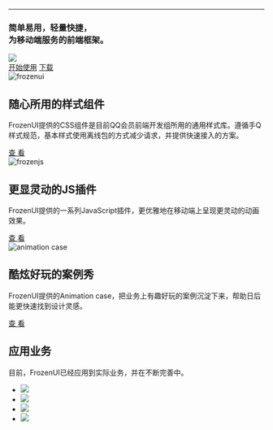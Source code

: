 
---

<link rel="stylesheet" type="text/css" href="/static/index.css">

<div class="fr-banner">
	<div class="fr-banner-content">
		<h3>简单易用，轻量快捷，<br/>为移动端服务的前端框架。</h3>
		<img src="static/phones.png" class="fr-banner-ph">
		<div class="fr-banner-btn">
		<a href="/start.html">开始使用</a>
		<a href="/frozenui.zip">下载</a>
		</div>
	</div>
</div>
<div class="fr-content">
	<div class="fr-item">
		<img src="static/ui.png" alt="frozenui">
		<div class="fr-item-info fr-frozenui">
			<h2>随心所用的样式组件</h2>
			<p>FrozenUI提供的CSS组件是目前QQ会员前端开发组所用的通用样式库。遵循手Q样式规范，基本样式使用离线包的方式减少请求，并提供快速接入的方案。</p>
			<a href="/frozenui">查 看</a> 
		</div>
	</div>
	<div class="fr-item">
		<img src="static/js.png" alt="frozenjs" class="fr-frozenjs-img">
		<div class="fr-item-info fr-frozenjs">
			<h2>更显灵动的JS插件</h2>
			<p>FrozenUI提供的一系列JavaScript插件，更优雅地在移动端上呈现更灵动的动画效果。</p>
			<a href="/frozenjs">查 看</a>
		</div>
	</div>
	<div class="fr-item">
		<img src="static/case.png" alt="animation case">
		<div class="fr-item-info fr-frozenui">
			<h2>酷炫好玩的案例秀</h2>
			<p>FrozenUI提供的Animation case，把业务上有趣好玩的案例沉淀下来，帮助日后能更快速找到设计灵感。</p>
			<a href="/case.html">查 看</a>
		</div>
	</div>
</div>
<div class="fr-content fr-yewu">
	<h2 class="fr-yewu-title">应用业务</h2>
	<p>目前，FrozenUI已经应用到实际业务，并在不断完善中。</p>
	<ul>
		<li class="fr-yewu1"><img src="static/yewu1.jpg"></li>
		<li class="fr-yewu2"><img src="static/yewu2.jpg"></li>
		<li class="fr-yewu3"><img src="static/yewu3.jpg"></li>
		<li class="fr-yewu4"><img src="static/yewu4.jpg"></li>
	</ul>
</div>


